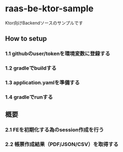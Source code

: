 # raas-be-ktor-sample

Ktor向けBackendソースのサンプルです

## How to setup
### 1.1 githubのuser/tokenを環境変数に登録する
### 1.2 gradleでbuildする
### 1.3 application.yamlを準備する
### 1.4 gradleでrunする

## 概要
### 2.1 FEを初期化する為のsession作成を行う
### 2.2 帳票作成結果（PDF/JSON/CSV）を取得する

